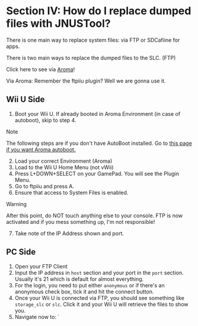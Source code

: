 # Section IV: How do I replace dumped files with JNUSTool?

There is one main way to replace system files: via FTP or SDCafiine for apps.

There is two main ways to replace the dumped files to the SLC. (FTP)

 Click here to see via [Aroma](#Aroma)!


<a name="Aroma"></a>
Via Aroma:
Remember the ftpiiu plugin? Well we are gonna use it.

## Wii U Side

1. Boot your Wii U. If already booted in Aroma Environment (in case of autoboot), skip to step 4.
> [!NOTE]
> The following steps are if you don't have AutoBoot installed. Go to [this page if you want Aroma autoboot.](https://wiiu.hacks.guide/aroma/autobooting.html)
2. Load your correct Environment (Aroma)
3. Load to the Wii U Home Menu (not vWii)
4. Press L+DOWN+SELECT on your GamePad. You will see the Plugin Menu.
5. Go to ftpiiu and press A.
6. Ensure that access to System Files is enabled.
> [!WARNING]
> After this point, do NOT touch anything else to your console. FTP is now activated and if you mess something up, I'm not responsible!
7. Take note of the IP Address shown and port.

## PC Side

1. Open your FTP Client
2. Input the IP address in `host` section and your port in the `port` section. Usually it's 21 which is default for almost everything.
3. For the login, you need to put either `anonymous` or if there's an anonymous check box, tick it and hit the connect button.
4. Once your Wii U is connected via FTP, you should see something like `storage_slc` or `slc`. Click it and your Wii U will retrieve the files to show you.
5. Navigate now to: `
